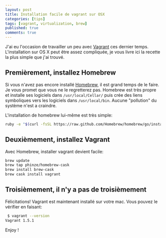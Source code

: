 ```yaml
---
layout: post
title: Installation facile de vagrant sur OSX
categories: [tips]
tags: [vagrant, virtualization, brew]
published: true
comments: true
---
```


J'ai eu l'occasion de travailler un peu avec [Vagrant](http://www.vagrantup.com) ces dernier temps. L'installation sur OS X peut être assez compliquée, je vous livre ici la recette la plus simple que j'ai trouvé.


Premièrement, installez Homebrew
--------

Si vous n'avez pas encore installé [Homebrew](http://brew.sh), il est grand temps de le faire. Je vous promet que vous ne le regretterez pas. Homebrew est très propre et installe ses logiciels dans `/usr/local/Cellar/` puis crée des liens symboliques vers les logiciels dans `/usr/local/bin`. Aucune "pollution" du système n'est a craindre.

L'installation de homebrew lui-même est très simple:

```bash
ruby -e "$(curl -fsSL https://raw.github.com/Homebrew/homebrew/go/install)"
```

Deuxièmement, installez Vagrant
--------

Avec Homebrew, installer vagrant devient facile:

```bash
brew update
brew tap phinze/homebrew-cask
brew install brew-cask
brew cask install vagrant
```

Troisièmement, il n'y a pas de troisièmement
---------
Félicitations! Vagrant est maintenant installé sur votre mac. Vous pouvez le vérifier en faisant:

```bash
 $ vagrant --version
Vagrant 1.5.1
```

Enjoy !
